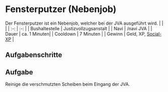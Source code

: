 # Fensterputzer (Nebenjob)
Der Fensterputzer ist ein Nebenjob, welcher bei der JVA ausgeführt wird.
| <!-- --> | <!-- --> |
| :-: | :-: |
| Bushaltestelle | Justizvollzugsanstalt |
| Navi | /navi JVA |
| Dauer | ca. 1 Minuten|
| Cooldown | 7 Minuten |
| Gewinn | Geld, XP, [Social-XP](/pages/skills/social.md) |

## Aufgabenschritte

## Aufgabe
Reinige die verschmutzten Scheiben beim Eingang der JVA.

